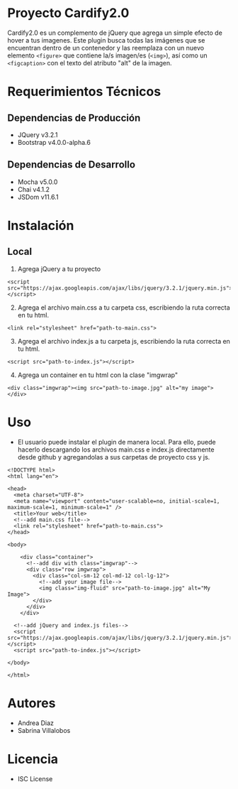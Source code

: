 # Proyecto Cardify2.0

Cardify2.0 es un complemento de jQuery que agrega un simple efecto de hover a tus imagenes. Este plugin busca todas las imágenes que se encuentran dentro de un contenedor y las reemplaza con un nuevo elemento ```<figure>``` que contiene la/s imagen/es (```<img>```), así como un ```<figcaption>``` con el texto del atributo "alt" de la imagen.

# Requerimientos Técnicos

## Dependencias de Producción
* JQuery v3.2.1
* Bootstrap v4.0.0-alpha.6

## Dependencias de Desarrollo
* Mocha v5.0.0
* Chai v4.1.2
* JSDom v11.6.1

# Instalación

## Local

1. Agrega jQuery a tu proyecto

```
<script src="https://ajax.googleapis.com/ajax/libs/jquery/3.2.1/jquery.min.js"></script>
```

2. Agrega el archivo main.css a tu carpeta css, escribiendo la ruta correcta en tu html.

```
<link rel="stylesheet" href="path-to-main.css">
```

3. Agrega el archivo index.js a tu carpeta js, escribiendo la ruta correcta en tu html.

```
<script src="path-to-index.js"></script>
```

4. Agrega un container en tu html con la clase "imgwrap"

```
<div class="imgwrap"><img src="path-to-image.jpg" alt="my image"></div>
```

# Uso

* El usuario puede instalar el plugin de manera local. Para ello, puede hacerlo descargando los archivos main.css e index.js directamente desde github y agregandolas a sus carpetas de proyecto css y js. 

```
<!DOCTYPE html>
<html lang="en">

<head>
  <meta charset="UTF-8">
  <meta name="viewport" content="user-scalable=no, initial-scale=1, maximum-scale=1, minimum-scale=1" />
  <title>Your web</title>
  <!--add main.css file-->
  <link rel="stylesheet" href="path-to-main.css">
</head>

<body>

    <div class="container">
      <!--add div with class="imgwrap"-->
      <div class="row imgwrap">
        <div class="col-sm-12 col-md-12 col-lg-12">
          <!--add your image file-->
          <img class="img-fluid" src="path-to-image.jpg" alt="My Image">
        </div>
      </div>
    </div>

  <!--add jQuery and index.js files-->
  <script src="https://ajax.googleapis.com/ajax/libs/jquery/3.2.1/jquery.min.js"></script>
  <script src="path-to-index.js"></script>
  
</body>

</html>
```

# Autores

* Andrea Diaz
* Sabrina Villalobos

# Licencia

* ISC License